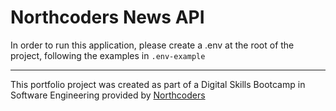 # Northcoders News API

In order to run this application, please create a .env at the root of the project, following the examples in `.env-example`

--- 

This portfolio project was created as part of a Digital Skills Bootcamp in Software Engineering provided by [Northcoders](https://northcoders.com/)
